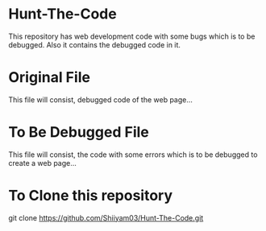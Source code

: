 # Hunt-The-Code
This repository has web development code with some bugs which is to be debugged. Also it contains the debugged code in it.

# Original File
This file will consist, debugged code of the web page...

# To Be Debugged File
This file will consist, the code with some errors which is to be debugged to create a web page...

# To Clone this repository
git clone https://github.com/Shiiyam03/Hunt-The-Code.git

